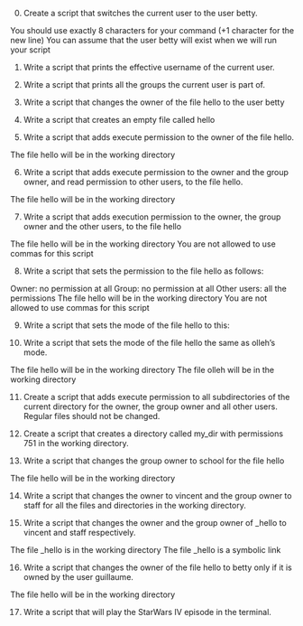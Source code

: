 0. Create a script that switches the current user to the user betty.

You should use exactly 8 characters for your command (+1 character for the new line)
You can assume that the user betty will exist when we will run your script

1. Write a script that prints the effective username of the current user.

2. Write a script that prints all the groups the current user is part of.

3. Write a script that changes the owner of the file hello to the user betty

4. Write a script that creates an empty file called hello

5. Write a script that adds execute permission to the owner of the file hello.

The file hello will be in the working directory

6. Write a script that adds execute permission to the owner and the group owner, and read permission to other users, to the file hello.

The file hello will be in the working directory

7. Write a script that adds execution permission to the owner, the group owner and the other users, to the file hello

The file hello will be in the working directory
You are not allowed to use commas for this script

8. Write a script that sets the permission to the file hello as follows:

Owner: no permission at all
Group: no permission at all
Other users: all the permissions
The file hello will be in the working directory You are not allowed to use commas for this script

9. Write a script that sets the mode of the file hello to this:

10. Write a script that sets the mode of the file hello the same as olleh’s mode.

The file hello will be in the working directory
The file olleh will be in the working directory

11. Create a script that adds execute permission to all subdirectories of the current directory for the owner, the group owner and all other users. Regular files should not be changed.

12. Create a script that creates a directory called my_dir with permissions 751 in the working directory.

13. Write a script that changes the group owner to school for the file hello

The file hello will be in the working directory

14. Write a script that changes the owner to vincent and the group owner to staff for all the files and directories in the working directory.

15. Write a script that changes the owner and the group owner of _hello to vincent and staff respectively.

The file _hello is in the working directory
The file _hello is a symbolic link

16. Write a script that changes the owner of the file hello to betty only if it is owned by the user guillaume.

The file hello will be in the working directory

17. Write a script that will play the StarWars IV episode in the terminal.